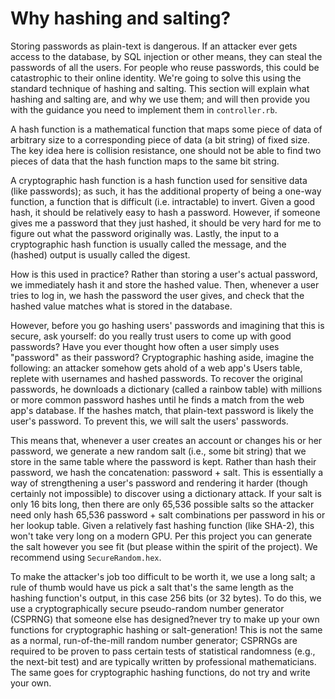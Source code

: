 # Why hashing and salting?

Storing passwords as plain-text is dangerous. If an attacker ever gets access to the database, by SQL injection or other means, they can steal the passwords of all the users. For people who reuse passwords, this could be catastrophic to their online identity. We're going to solve this using the standard technique of hashing and salting. This section will explain what hashing and salting are, and why we use them; and will then provide you with the guidance you need to implement them in `controller.rb`.

A hash function is a mathematical function that maps some piece of data of arbitrary size to a corresponding piece of data (a bit string) of fixed size. The key idea here is collision resistance, one should not be able to find two pieces of data that the hash function maps to the same bit string.

A cryptographic hash function is a hash function used for sensitive data (like passwords); as such, it has the additional property of being a one-way function, a function that is difficult (i.e. intractable) to invert. Given a good hash, it should be relatively easy to hash a password. However, if someone gives me a password that they just hashed, it should be very hard for me to figure out what the password originally was. Lastly, the input to a cryptographic hash function is usually called the message, and the (hashed) output is usually called the digest.

How is this used in practice? Rather than storing a user's actual password, we immediately hash it and store the hashed value. Then, whenever a user tries to log in, we hash the password the user gives, and check that the hashed value matches what is stored in the database.

However, before you go hashing users' passwords and imagining that this is secure, ask yourself: do you really trust users to come up with good passwords? Have you ever thought how often a user simply uses "password" as their password? Cryptographic hashing aside, imagine the following: an attacker somehow gets ahold of a web app's Users table, replete with usernames and hashed passwords. To recover the original passwords, he downloads a dictionary (called a rainbow table) with millions or more common password hashes until he finds a match from the web app's database. If the hashes match, that plain-text password is likely the user's password. To prevent this, we will salt the users' passwords.

This means that, whenever a user creates an account or changes his or her password, we generate a new random salt (i.e., some bit string) that we store in the same table where the password is kept. Rather than hash their password, we hash the concatenation: password + salt. This is essentially a way of strengthening a user's password and rendering it harder (though certainly not impossible) to discover using a dictionary attack. If your salt is only 16 bits long, then there are only 65,536 possible salts so the attacker need only hash 65,536 password + salt combinations per password in his or her lookup table. Given a relatively fast hashing function (like SHA-2), this won't take very long on a modern GPU. Per this project you can generate the salt however you see fit (but please within the spirit of the project). We recommend using `SecureRandom.hex`.

To make the attacker's job too difficult to be worth it, we use a long salt; a rule of thumb would have us pick a salt that's the same length as the hashing function's output, in this case 256 bits (or 32 bytes). To do this, we use a cryptographically secure pseudo-random number generator (CSPRNG) that someone else has designed?never try to make up your own functions for cryptographic hashing or salt-generation! This is not the same as a normal, run-of-the-mill random number generator; CSPRNGs are required to be proven to pass certain tests of statistical randomness (e.g., the next-bit test) and are typically written by professional mathematicians. The same goes for cryptographic hashing functions, do not try and write your own.
